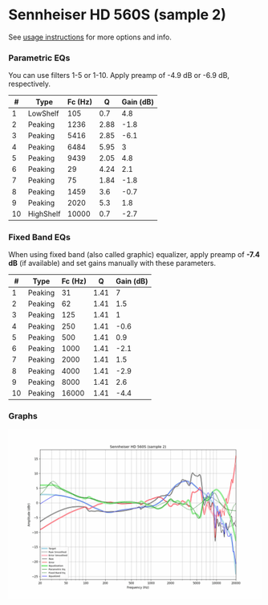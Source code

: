 # Sennheiser HD 560S (sample 2)
See [usage instructions](https://github.com/jaakkopasanen/AutoEq#usage) for more options and info.

### Parametric EQs
You can use filters 1-5 or 1-10. Apply preamp of -4.9 dB or -6.9 dB, respectively.

|   # | Type      |   Fc (Hz) |    Q |   Gain (dB) |
|-----|-----------|-----------|------|-------------|
|   1 | LowShelf  |       105 | 0.7  |         4.8 |
|   2 | Peaking   |      1236 | 2.88 |        -1.8 |
|   3 | Peaking   |      5416 | 2.85 |        -6.1 |
|   4 | Peaking   |      6484 | 5.95 |         3   |
|   5 | Peaking   |      9439 | 2.05 |         4.8 |
|   6 | Peaking   |        29 | 4.24 |         2.1 |
|   7 | Peaking   |        75 | 1.84 |        -1.8 |
|   8 | Peaking   |      1459 | 3.6  |        -0.7 |
|   9 | Peaking   |      2020 | 5.3  |         1.8 |
|  10 | HighShelf |     10000 | 0.7  |        -2.7 |

### Fixed Band EQs
When using fixed band (also called graphic) equalizer, apply preamp of **-7.4 dB** (if available) and set gains manually with these parameters.

|   # | Type    |   Fc (Hz) |    Q |   Gain (dB) |
|-----|---------|-----------|------|-------------|
|   1 | Peaking |        31 | 1.41 |         7   |
|   2 | Peaking |        62 | 1.41 |         1.5 |
|   3 | Peaking |       125 | 1.41 |         1   |
|   4 | Peaking |       250 | 1.41 |        -0.6 |
|   5 | Peaking |       500 | 1.41 |         0.9 |
|   6 | Peaking |      1000 | 1.41 |        -2.1 |
|   7 | Peaking |      2000 | 1.41 |         1.5 |
|   8 | Peaking |      4000 | 1.41 |        -2.9 |
|   9 | Peaking |      8000 | 1.41 |         2.6 |
|  10 | Peaking |     16000 | 1.41 |        -4.4 |

### Graphs
![](./Sennheiser%20HD%20560S%20(sample%202).png)
